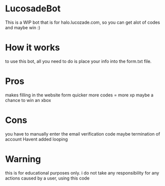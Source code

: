 # LucosadeBot
This is a WIP bot that is for halo.lucozade.com, so you can get alot of codes and maybe win :)

# How it works
to use this bot, all you need to do is place your info into the form.txt file.

# Pros
makes filling in the website form quicker
more codes = more xp 
maybe a chance to win an xbox

# Cons
you have to manually enter the email verification code
maybe termination of account
Havent added looping

# Warning
this is for educational purposes only. i do not take any responsibility for any actions caused by a user, using this code
